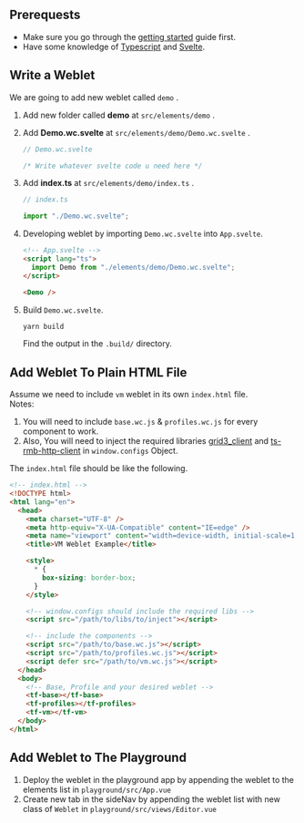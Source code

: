 ## Prerequests

- Make sure you go through the [getting started](./getting_started.md) guide first.
- Have some knowledge of [Typescript](https://www.typescriptlang.org/docs/) and [Svelte](https://svelte.dev/docs).

## Write a Weblet

We are going to add new weblet called `demo` .

1. Add new folder called **demo** at `src/elements/demo` .
2. Add **Demo.wc.svelte** at `src/elements/demo/Demo.wc.svelte` .

   ```ts
   // Demo.wc.svelte

   /* Write whatever svelte code u need here */
   ```

3. Add **index.ts** at `src/elements/demo/index.ts` .

   ```ts
   // index.ts

   import "./Demo.wc.svelte";
   ```

4. Developing weblet by importing `Demo.wc.svelte` into `App.svelte`.

   ```html
   <!-- App.svelte -->
   <script lang="ts">
     import Demo from "./elements/demo/Demo.wc.svelte";
   </script>

   <Demo />
   ```

5. Build `Demo.wc.svelte`.

   ```sh
   yarn build
   ```

   Find the output in the `.build/` directory.

## Add Weblet To Plain HTML File

Assume we need to include `vm` weblet in its own `index.html` file.  
Notes:

1. You will need to include `base.wc.js` & `profiles.wc.js` for every component to work.
2. Also, You will need to inject the required libraries [grid3_client](https://www.npmjs.com/package/grid3_client) and [ts-rmb-http-client](https://www.npmjs.com/package/ts-rmb-http-client) in `window.configs` Object.

The `index.html` file should be like the following.

```html
<!-- index.html -->
<!DOCTYPE html>
<html lang="en">
  <head>
    <meta charset="UTF-8" />
    <meta http-equiv="X-UA-Compatible" content="IE=edge" />
    <meta name="viewport" content="width=device-width, initial-scale=1.0" />
    <title>VM Weblet Example</title>

    <style>
      * {
        box-sizing: border-box;
      }
    </style>

    <!-- window.configs should include the required libs -->
    <script src="/path/to/libs/to/inject"></script>

    <!-- include the components -->
    <script src="/path/to/base.wc.js"></script>
    <script src="/path/to/profiles.wc.js"></script>
    <script defer src="/path/to/vm.wc.js"></script>
  </head>
  <body>
    <!-- Base, Profile and your desired weblet -->
    <tf-base></tf-base>
    <tf-profiles></tf-profiles>
    <tf-vm></tf-vm>
  </body>
</html>
```

## Add Weblet to The Playground

1. Deploy the weblet in the playground app by appending the weblet to the elements list in `playground/src/App.vue`
2. Create new tab in the sideNav by appending the weblet list with new class of `Weblet` in `playground/src/views/Editor.vue`
